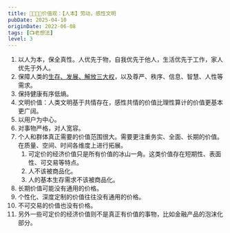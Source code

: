 ```yaml
---
title: 👨‍👩‍👧‍👦价值观：【人本】劳动，感性文明
pubDate: 2025-04-10
originDate: 2022-06-08
tags: [📺老想法]
level: 3
---
```


1. 以人为本，保全真性。人优先于物，自我优先于他人，生活优先于工作，家人优先于外人。
2. 保障人类的[生存、发展、解放三大权]，以及尊严、秩序、信息、智慧、人性等需求。
3. 保持健康有序低熵。
4. 文明价值：人类文明基于共情存在，感性共情的价值比理性算计的价值更基本更广阔。
5. 以用户为中心。
6. 对事物严格，对人宽容。
7. 个人和群体真正需要的价值范围很大。需要更注重务实、全面、长期的价值。在质量、空间、时间各维度上进行拓展。
    1. 可定价的经济价值只是所有价值的冰山一角。这类价值存在短期性、表面性、可交易等特点。
    2. 人不该被商品化。
    3. 人的基本生存需求不该被商品化。
8. 长期价值可能没有通用的价格。
9. 个性化、深度定制的价值往往没有通用的价格。
10. 不可交易的价值也没有价格。
11. 另外一些可定价的经济价值则不是真正有价值的事物，比如金融产品的泡沫化部分。

[生存、发展、解放三大权]: https://www.bilibili.com/video/BV1c84y1C7MV/
